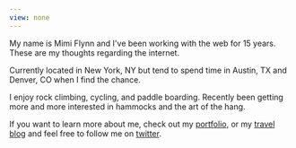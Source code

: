 ```yaml
---
view: none
---
```


My name is Mimi Flynn and I've been working with the web for 15 years. These are my thoughts regarding the internet.

Currently located in New York, NY but tend to spend time in Austin, TX and Denver, CO when I find the chance.

I enjoy rock climbing, cycling, and paddle boarding. Recently been getting more and more interested in hammocks and the art of the hang.

If you want to learn more about me, check out my [portfolio](http://mimiflynn.com), or my [travel blog](http://wonder-wander.com) and feel free to follow me on [twitter](http://twitter.com/mimiflynn).
